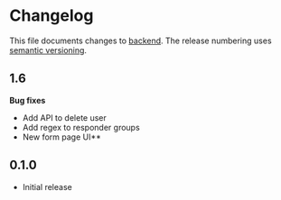 # Changelog

This file documents changes to [backend](). The release numbering uses [semantic versioning](http://semver.org).

## 1.6
**Bug fixes**
* Add API to delete user
* Add regex to responder groups
* New form page UI**

## 0.1.0

* Initial release


